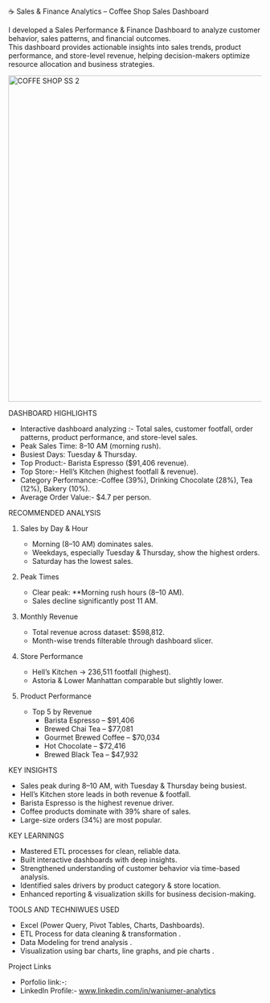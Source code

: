 ☕ Sales & Finance Analytics – Coffee Shop Sales Dashboard  

I developed a Sales Performance & Finance Dashboard to analyze customer behavior, sales patterns, and financial outcomes.  
This dashboard provides actionable insights into sales trends, product performance, and store-level revenue, helping decision-makers optimize resource allocation and business strategies.  

<img width="1572" height="648" alt="COFFE SHOP SS 2" src="https://github.com/user-attachments/assets/401b6d6e-2db0-4666-aeff-50e0599b459c" />


DASHBOARD HIGHLIGHTS 

- Interactive dashboard analyzing :- Total sales, customer footfall, order patterns, product performance, and store-level sales.  
- Peak Sales Time: 8–10 AM (morning rush).  
- Busiest Days: Tuesday & Thursday.  
- Top Product:- Barista Espresso ($91,406 revenue).  
- Top Store:- Hell’s Kitchen (highest footfall & revenue).  
- Category Performance:-Coffee (39%), Drinking Chocolate (28%), Tea (12%), Bakery (10%).  
- Average Order Value:-  $4.7 per person.  


RECOMMENDED ANALYSIS  
1. Sales by Day & Hour  
   - Morning (8–10 AM) dominates sales.  
   - Weekdays, especially Tuesday & Thursday, show the highest orders.  
   - Saturday has the lowest sales.  

2. Peak Times 
   - Clear peak: **Morning rush hours (8–10 AM).  
   - Sales decline significantly post 11 AM.  

3. Monthly Revenue
   - Total revenue across dataset: $598,812.  
   - Month-wise trends filterable through dashboard slicer.  

4. Store Performance
   - Hell’s Kitchen → 236,511 footfall (highest).  
   - Astoria & Lower Manhattan comparable but slightly lower.  

5. Product Performance  
   - Top 5 by Revenue  
     - Barista Espresso – $91,406  
     - Brewed Chai Tea – $77,081  
     - Gourmet Brewed Coffee – $70,034  
     - Hot Chocolate – $72,416  
     - Brewed Black Tea – $47,932  

KEY INSIGHTS
  
- Sales peak during 8–10 AM, with Tuesday & Thursday being busiest.  
- Hell’s Kitchen store leads in both revenue & footfall.  
- Barista Espresso is the highest revenue driver.  
- Coffee products dominate with 39% share of sales.  
- Large-size orders (34%) are most popular.  

KEY LEARNINGS 
- Mastered ETL processes for clean, reliable data.  
- Built interactive dashboards with deep insights.  
- Strengthened understanding of customer behavior via time-based analysis.  
- Identified sales drivers by product category & store location.  
- Enhanced reporting & visualization skills for business decision-making.  

TOOLS AND TECHNIWUES USED 
 
- Excel (Power Query, Pivot Tables, Charts, Dashboards). 
- ETL Process for data cleaning & transformation  .
- Data Modeling for trend analysis  .
- Visualization using bar charts, line graphs, and pie charts  .



 Project Links  
-  Porfolio link:-:
- LinkedIn Profile:- www.linkedin.com/in/waniumer-analytics


